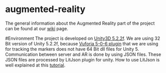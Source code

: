 # augmented-reality
The general information about the Augmented Reality part of the project can be found at our [wiki](https://github.com/CSCWLab2015/augmented-reality/wiki) page.

#Environment
The project is developed on [Unity3D 5.2.2f](https://unity3d.com/get-unity/download/archive). We are using 32 Bit version of Unity 5.2.2f, because [Vuforia 5-0-6 plugin](https://developer.vuforia.com/downloads/sdk)
that we are using for tracking the markers does not have 64 Bit dll files for Unity 5.
Communication between server and AR is done by using JSON files. These JSON files are processed by LitJson plugin
for unity. How to use LitJson is well explained at this [tutorial](https://youtu.be/OyQQ-7-22Hw).

